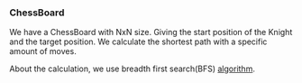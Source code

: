 ###  ChessBoard

We have a ChessBoard with NxN size. Giving the start position of the Knight and the target position.
We calculate the shortest path with a specific amount of moves. 

About the calculation, we use breadth first search(BFS) [algorithm](https://en.wikipedia.org/wiki/Breadth-first_search). 

